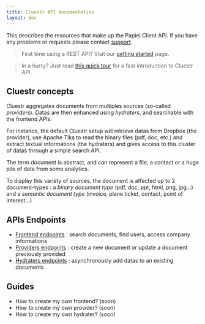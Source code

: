 ```yaml
---
title: Cluestr API documentation
layout: doc
---
```


This describes the resources that make up the Papiel Client API.
If you have any problems or requests please contact [support](mailto:support@papiel.fr).

> First time using a REST API? Visit our [getting started](getting-started) page.

> In a hurry? Just read [this quick tour](quick-tour) for a fast introduction to Cluestr API.

Cluestr concepts
----------------
Cluestr aggregates documents from multiples sources (so-called *providers*). Datas are then enhanced using *hydraters*, and searchable with the frontend APIs.

For instance, the default Cluestr setup will retrieve datas from Dropbox (the provider), use Apache Tika to read the binary files (pdf, doc, etc.) and extract textual informations (the hydraters) and gives access to this cluster of datas through a simple search API.

The term document is abstract, and can represent a file, a contact or a huge pile of data from some analytics.

To display this variety of sources, the document is affected up to 2 document-types : a *binary document type* (pdf, doc, ppt, html, png, jpg...) and a *semantic document type* (invoice, plane ticket, contact, point of interest...)

APIs Endpoints
--------------
* [Frontend endpoints](/endpoints/frontend) : search documents, find users, access company informations
* [Providers endpoints](/endpoints/providers) : create a new document or update a document previously provided
* [Hydraters endpoints](/endpoints/hydraters) : asynchronously add datas to an existing documents

Guides
-----
* How to create my own frontend? (soon)
* How to create my own provider? (soon)
* How to create my own hydrater? (soon)
